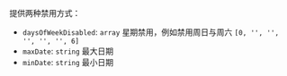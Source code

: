 提供两种禁用方式：

- `daysOfWeekDisabled`: `array` 星期禁用，例如禁用周日与周六 `[0, '', '', '', '', '', 6]`
- `maxDate`: `string` 最大日期
- `minDate`: `string` 最小日期